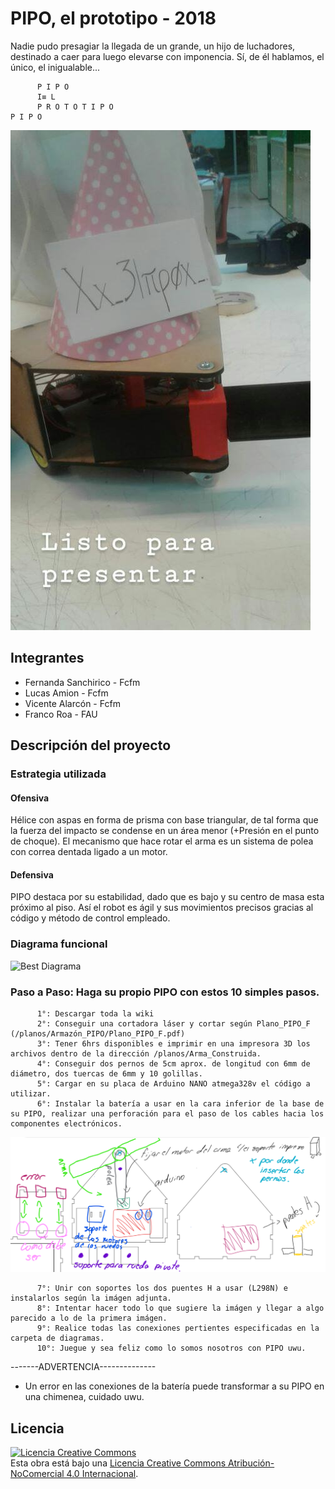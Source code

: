 # PIPO, el prototipo - 2018
Nadie pudo presagiar la llegada de un grande, un hijo de luchadores, destinado a caer para luego elevarse con imponencia. Sí, de él hablamos, el único, el inigualable...

          P I P O
          I≡ L
          P R O T O T I P O
    P I P O

![The Big PIPO](/multimedia/PIPO_uwu.jpeg)


## Integrantes
- Fernanda Sanchirico - Fcfm
- Lucas Amion - Fcfm
- Vicente Alarcón - Fcfm
- Franco Roa - FAU


## Descripción del proyecto

### Estrategia utilizada
#### Ofensiva
Hélice con aspas en forma de prisma con base triangular, de tal forma que la fuerza del impacto se condense en un área menor (+Presión en el punto de choque). El mecanismo que hace rotar el arma es un sistema de polea con correa dentada ligado a un motor.

#### Defensiva
PIPO destaca por su estabilidad, dado que es bajo y su centro de masa esta próximo al piso. Así el robot es ágil y sus movimientos precisos gracias al código y método de control empleado.

### Diagrama funcional

![Best Diagrama](/diagrama/Diagrama_Electromecánico_0001.jpg)

### Paso a Paso: Haga su propio PIPO con estos 10 simples pasos.
          1°: Descargar toda la wiki
          2°: Conseguir una cortadora láser y cortar según Plano_PIPO_F (/planos/Armazón_PIPO/Plano_PIPO_F.pdf)
          3°: Tener 6hrs disponibles e imprimir en una impresora 3D los archivos dentro de la dirección /planos/Arma_Construida.
          4°: Conseguir dos pernos de 5cm aprox. de longitud con 6mm de diámetro, dos tuercas de 6mm y 10 golillas.
          5°: Cargar en su placa de Arduino NANO atmega328v el código a utilizar.
          6°: Instalar la batería a usar en la cara inferior de la base de su PIPO, realizar una perforación para el paso de los cables hacia los componentes electrónicos.
![Explicación](/planos/Armazón_PIPO/Explicación_construcción.png)

          7°: Unir con soportes los dos puentes H a usar (L298N) e instalarlos según la imágen adjunta.
          8°: Intentar hacer todo lo que sugiere la imágen y llegar a algo parecido a lo de la primera imágen.
          9°: Realice todas las conexiones pertientes especificadas en la carpeta de diagramas.
          10°: Juegue y sea feliz como lo somos nosotros con PIPO uwu.

-------ADVERTENCIA--------------
- Un error en las conexiones de la batería puede transformar a su PIPO en una chimenea, cuidado uwu.

## Licencia
<a rel="license" href="http://creativecommons.org/licenses/by-nc/4.0/"><img alt="Licencia Creative Commons" style="border-width:0" src="https://i.creativecommons.org/l/by-nc/4.0/88x31.png" /></a><br />Esta obra está bajo una <a rel="license" href="http://creativecommons.org/licenses/by-nc/4.0/">Licencia Creative Commons Atribución-NoComercial 4.0 Internacional</a>.
